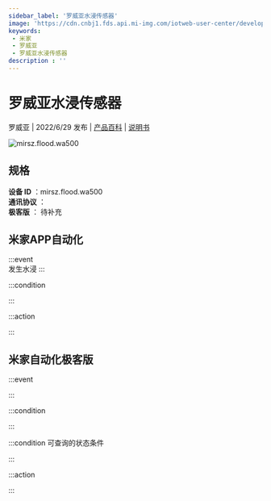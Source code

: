 ```yaml
---
sidebar_label: '罗威亚水浸传感器'
image: 'https://cdn.cnbj1.fds.api.mi-img.com/iotweb-user-center/developer_1679068029662rcN9P3op.png?GalaxyAccessKeyId=AKVGLQWBOVIRQ3XLEW&Expires=9223372036854775807&Signature=P1Vg91UHzvQxLHmmfQPjP3Smb+o='
keywords: 
 - 米家
 - 罗威亚
 - 罗威亚水浸传感器
description : ''
---
```

# 罗威亚水浸传感器

罗威亚 | 2022/6/29 发布 | [产品百科](https://home.mi.com/webapp/content/baike/product/index.html?model=mirsz.flood.wa500/) | [说明书](https://home.mi.com/views/introduction.html?model=mirsz.flood.wa500&region=cn)

![mirsz.flood.wa500](https://cdn.cnbj1.fds.api.mi-img.com/iotweb-user-center/developer_1679068029662rcN9P3op.png?GalaxyAccessKeyId=AKVGLQWBOVIRQ3XLEW&Expires=9223372036854775807&Signature=P1Vg91UHzvQxLHmmfQPjP3Smb+o=)

## 规格  
> 
**设备 ID** ：mirsz.flood.wa500  
**通讯协议** ：  
**极客版**  ： 待补充 


## 米家APP自动化  

:::event  
发生水浸
:::

:::condition  

:::

:::action   

:::

## 米家自动化极客版  

:::event  

:::

:::condition  

:::

:::condition 可查询的状态条件  

:::

:::action  

:::

        
